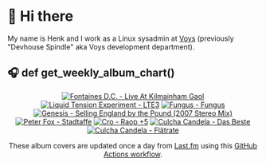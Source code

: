 # 👋 Hi there

My name is Henk and I work as a Linux sysadmin at <a href="https://www.voys.co/about/">Voys</a> (previously "Devhouse Spindle" aka Voys development department).

## 🎧 def get_weekly_album_chart()
<!-- lastfm -->
<p align="center"><a href="https://www.last.fm/music/Fontaines+D.C./Live+At+Kilmainham+Gaol"><img src="https://lastfm.freetls.fastly.net/i/u/64s/6c2c9e8f85f51300cbc6e10633f9232e.jpg" title="Fontaines D.C. - Live At Kilmainham Gaol"></a> <a href="https://www.last.fm/music/Liquid+Tension+Experiment/LTE3"><img src="https://lastfm.freetls.fastly.net/i/u/64s/61ba5b03b92395e1636c8a4d06c04fc6.jpg" title="Liquid Tension Experiment - LTE3"></a> <a href="https://www.last.fm/music/Fungus/Fungus"><img src="https://lastfm.freetls.fastly.net/i/u/64s/5583bda786f745b59df9f6f61bd9b79e.jpg" title="Fungus - Fungus"></a> <a href="https://www.last.fm/music/Genesis/Selling+England+by+the+Pound+(2007+Stereo+Mix)"><img src="https://lastfm.freetls.fastly.net/i/u/64s/53310f6c479d4bc83f5607b6f9e07dbf.jpg" title="Genesis - Selling England by the Pound (2007 Stereo Mix)"></a> <a href="https://www.last.fm/music/Peter+Fox/Stadtaffe"><img src="https://lastfm.freetls.fastly.net/i/u/64s/4f2215b8f5da47b88388ec67d621b495.png" title="Peter Fox - Stadtaffe"></a> <a href="https://www.last.fm/music/Cro/Raop+%252B5"><img src="https://lastfm.freetls.fastly.net/i/u/64s/781dcc465ee84d219bf3f61d4e7ad70c.png" title="Cro - Raop +5"></a> <a href="https://www.last.fm/music/Culcha+Candela/Das+Beste"><img src="https://lastfm.freetls.fastly.net/i/u/64s/8cb19465925189fbec0c81e271f94611.jpg" title="Culcha Candela - Das Beste"></a> <a href="https://www.last.fm/music/Culcha+Candela/Fl%C3%A4trate"><img src="https://lastfm.freetls.fastly.net/i/u/64s/eebbc1af1a96249d12f31852d2440fab.jpg" title="Culcha Candela - Flätrate"></a> </p>

<p align="center">These album covers are updated once a day from <a href="https://www.last.fm/user/hbokh">Last.fm</a> using this <a href="https://github.com/marketplace/actions/lastfm-to-markdown">GitHub Actions workflow</a>.</p>
